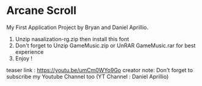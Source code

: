 # Arcane Scroll
My First Application Project by Bryan and Daniel Aprillio.

1. Unzip nasalization-rg.zip then install this font
2. Don't forget to Unzip GameMusic.zip or UnRAR GameMusic.rar for best experience
3. Enjoy !

teaser link : https://youtu.be/umCm0WYo9Go
creator note: Don't forget to subscribe my Youtube Channel too (YT Channel : Daniel Aprillio)
